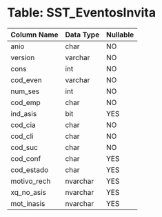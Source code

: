 # Table: SST_EventosInvita

| Column Name | Data Type | Nullable |
|-------------|-----------|----------|
| anio | char | NO |
| version | varchar | NO |
| cons | int | NO |
| cod_even | varchar | NO |
| num_ses | int | NO |
| cod_emp | char | NO |
| ind_asis | bit | YES |
| cod_cia | char | NO |
| cod_cli | char | NO |
| cod_suc | char | NO |
| cod_conf | char | YES |
| cod_estado | char | YES |
| motivo_rech | nvarchar | YES |
| xq_no_asis | nvarchar | YES |
| mot_inasis | nvarchar | YES |

